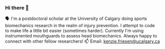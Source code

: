 ### Hi there 👋
🗣 I'm a postdoctoral scholar at the University of Calgary doing sports biomechanics research in the realm of injury prevention. I attempt to code to make life a little bit easier (sometimes harder). 
Currently I'm using instrumented mouthguards to assess head biomechanics. Always happy to connect with other fellow researchers!
📫 Email: kenzie.friesen@ucalgary.ca



<!--
**kenziebfriesen/kenziebfriesen** is a ✨ _special_ ✨ repository because its `README.md` (this file) appears on your GitHub profile.

Here are some ideas to get you started:

- 🔭 I’m currently working on ...
- 🌱 I’m currently learning ...
- 👯 I’m looking to collaborate on ...
- 🤔 I’m looking for help with ...
- 💬 Ask me about ...
- 📫 How to reach me: ...
- 😄 Pronouns: ...
- ⚡ Fun fact: ...
-->
